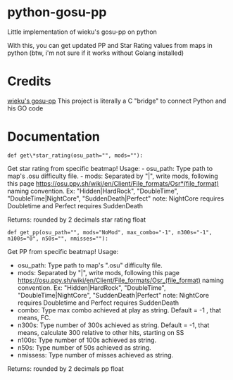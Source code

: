 # python-gosu-pp

Little implementation of wieku's gosu-pp on python

With this, you can get updated PP and Star Rating values from maps in python
(btw, i'm not sure if it works without Golang installed)

# Credits

[wieku's gosu-pp](https://github.com/Wieku/gosu-pp) This project is literally a C "bridge" to connect Python and his GO code

# Documentation

```
def get\*star_rating(osu_path="", mods=""):
```

Get star rating from specific beatmap!
Usage: - osu_path: Type path to map's .osu difficulty file. - mods: Separated by "|", write mods, following this page https://osu.ppy.sh/wiki/en/Client/File_formats/Osr*(file_format) naming convention.
Ex: "Hidden|HardRock", "DoubleTime", "DoubleTime|NightCore", "SuddenDeath|Perfect"
note: NightCore requires Doubletime and Perfect requires SuddenDeath

Returns: rounded by 2 decimals star rating float

```
def get_pp(osu_path="", mods="NoMod", max_combo="-1", n300s="-1", n100s="0", n50s="", nmisses=""):
```

Get PP from specific beatmap!
Usage:

- osu_path: Type path to map's ".osu" difficulty file.
- mods: Separated by "|", write mods, following this page https://osu.ppy.sh/wiki/en/Client/File_formats/Osr_(file_format) naming convention.
  Ex: "Hidden|HardRock", "DoubleTime", "DoubleTime|NightCore", "SuddenDeath|Perfect"
  note: NightCore requires Doubletime and Perfect requires SuddenDeath
- combo: Type max combo achieved at play as string. Default = -1 , that means, FC.
- n300s: Type number of 300s achieved as string. Default = -1, that means, calculate 300 relative to other hits, starting on SS
- n100s: Type number of 100s achieved as string.
- n50s: Type number of 50s achieved as string.
- nmissess: Type number of misses achieved as string.

Returns: rounded by 2 decimals pp float

